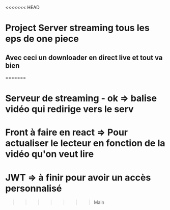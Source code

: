 <<<<<<< HEAD
# Project Server streaming tous les eps de one piece

## Avec ceci un downloader en direct live et tout va bien
=======
# Serveur de streaming - ok => balise vidéo qui redirige vers le serv
# Front à faire en react => Pour actualiser le lecteur en fonction de la vidéo qu'on veut lire
# JWT => à finir pour avoir un accès personnalisé
>>>>>>> Main
